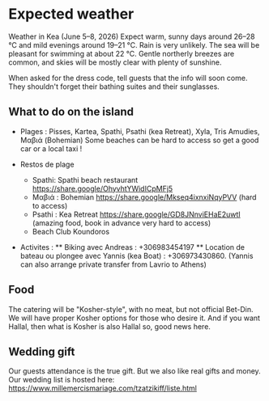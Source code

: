 # Expected weather

Weather in Kea (June 5–8, 2026)
Expect warm, sunny days around 26–28 °C and mild evenings around 19–21 °C. Rain is very unlikely. The sea will be pleasant for swimming at about 22 °C. Gentle northerly breezes are common, and skies will be mostly clear with plenty of sunshine.

When asked for the dress code, tell guests that the info will soon come. They shouldn't forget their bathing suites and their sunglasses.

## What to do on the island

* Plages : Pisses, Kartea, Spathi, Psathi (kea Retreat), Xyla, Tris Amudies, Μαβιά (Bohemian)
Some beaches can be hard to access so get a good car or a local taxi !

* Restos de plage 
    - Spathi: Spathi beach restaurant https://share.google/OhyvhtYWidICpMFj5
    - Μαβιά : Bohemian https://share.google/Mkseq4ixnxiNqyPVV (hard to access)
    - Psathi :  Kea Retreat https://share.google/GD8JNnviEHaE2uwtI (amazing food, book in advance very hard to access)
    - Beach Club Koundoros 

* Activites : 
    ** Biking avec Andreas : +306983454197
    ** Location de bateau ou plongee avec Yannis (kea Boat) : +306973430860.  (Yannis can also arrange private transfer from Lavrio to Athens)

## Food

The catering will be "Kosher-style", with no meat, but not official Bet-Din.
We will have proper Kosher options for those who desire it.
And if you want Hallal, then what is Kosher is also Hallal so, good news here.

## Wedding gift

Our guests attendance is the true gift. But we also like real gifts and money.
Our wedding list is hosted here: https://www.millemercismariage.com/tzatzikiff/liste.html
